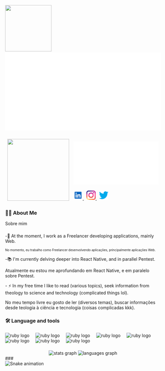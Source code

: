 <div align="left">
  <img width="150" height="150"
    src="https://media.licdn.com/dms/image/D4D03AQEZQX9lxXUIuA/profile-displayphoto-shrink_800_800/0/1693006895045?e=1711584000&v=beta&t=fbvBhuO6Dy0et_nZAh46Wp3deXvNmsLXsEiBNxdDjow" />
  <img src="intro.svg" alt="Click to see the source" />
</div>

###

<div align="center">
  <table>
    <colgroup>
      <col style="width: 200px">
      <col style="width: 100%">
    </colgroup>
    <thead>
      <tr>
        <td rowspan="2">
          <img width="200" height="200"
            src="https://media.licdn.com/dms/image/D4D03AQEZQX9lxXUIuA/profile-displayphoto-shrink_800_800/0/1693006895045?e=1711584000&v=beta&t=fbvBhuO6Dy0et_nZAh46Wp3deXvNmsLXsEiBNxdDjow" />
        </td>
        <td>
          <img src="intro.svg" alt="Click to see the source" />
        </td>
      </tr>
      <tr>
        <td>
          <a href="https://www.linkedin.com/in/ednaldocaetanoguedes">
            <img src="/icons/linkedin-svgrepo-com.svg" height="30" alt="Perfil do Linkedin" />
          </a>
          <img width="4px" />
          <a href="https://www.instagram.com/egbsdev">
            <img src="/icons/instagram-svgrepo-com.svg" height="30" alt="Perfil do Instagram" />
          </a>
          <img width="4px" />
          <a href="mailto:ednaldocaetanoguedes@gmail.com">
            <img src="/icons/twitter-color-svgrepo-com.svg" height="30" alt="Enviar email..." />
          </a>
        </td>
      </tr>
    </thead>
  </table>
</div>

###

<img src="https://visitor-badge.laobi.icu/badge?page_id=edcaetanoguedes&" hidden="true" />

###

<h3 align="left">👩‍💻 About Me</h3>
<p>Sobre mim</p>

###

<p align="left">-🔭 At the moment, I work as a Freelancer developing applications, mainly Web.</p>
<p align="left" style="font-size: x-small">No momento, eu trabalho como Freelancer desenvolvendo aplicações,
  principalmente aplicações Web.
<p>

<p align="left">-📚 I'm currently delving deeper into React Native, and in parallel Pentest.</p>
<p align="left">Atualmente eu estou me aprofundando em React Native, e em paralelo sobre Pentest.</p>

<p align="left">- ⚡ In my free time I like to read (various topics), seek information from theology to science and
  technology (complicated things lol).</p>
<p align="left">No meu tempo livre eu gosto de ler (diversos temas), buscar informações desde teologia à ciência e
  tecnologia (coisas complicadas kkk).</p>

###

<h3 align="left">🛠 Language and tools</h3>

###

<div align="left">
  <img src="https://cdn.jsdelivr.net/gh/devicons/devicon/icons/javascript/javascript-original.svg" height="40"
    alt="ruby logo" />
  <img width="12" />
  <img src="https://cdn.jsdelivr.net/gh/devicons/devicon/icons/react/react-original-wordmark.svg" height="40"
    alt="ruby logo" />
  <img width="12" />
  <img src="https://cdn.jsdelivr.net/gh/devicons/devicon/icons/nodejs/nodejs-original.svg" height="40"
    alt="ruby logo" />
  <img width="12" />
  <img src="https://cdn.jsdelivr.net/gh/devicons/devicon/icons/nextjs/nextjs-original-wordmark.svg" height="40"
    alt="ruby logo" />
  <img width="12" />
  <img src="https://cdn.jsdelivr.net/gh/devicons/devicon/icons/redux/redux-original.svg" height="40" alt="ruby logo" />
  <img width="12" />
  <img src="https://cdn.jsdelivr.net/gh/devicons/devicon/icons/mysql/mysql-original.svg" height="40" alt="ruby logo" />
  <img width="12" />
  <img src="https://cdn.jsdelivr.net/gh/devicons/devicon/icons/git/git-original.svg" height="40" alt="ruby logo" />
  <img width="12" />
  <img src="https://cdn.jsdelivr.net/gh/devicons/devicon/icons/vscode/vscode-original.svg" height="40"
    alt="ruby logo" />
</div>

###

<div align="center">
  <img
    src="https://github-readme-stats.vercel.app/api?username=edcaetanoguedes&hide_title=false&hide_rank=false&show_icons=true&include_all_commits=true&count_private=true&disable_animations=false&theme=dracula&locale=en&hide_border=false"
    height="150" alt="stats graph" />
  <img
    src="https://github-readme-stats.vercel.app/api/top-langs?username=edcaetanoguedes&locale=en&hide_title=false&layout=compact&card_width=320&langs_count=5&theme=dracula&hide_border=false"
    height="150" alt="languages graph" />
</div>
###

<br clear="both">

<img src="https://raw.githubusercontent.com/maurodesouza/maurodesouza/output/snake.svg" alt="Snake animation" />

###